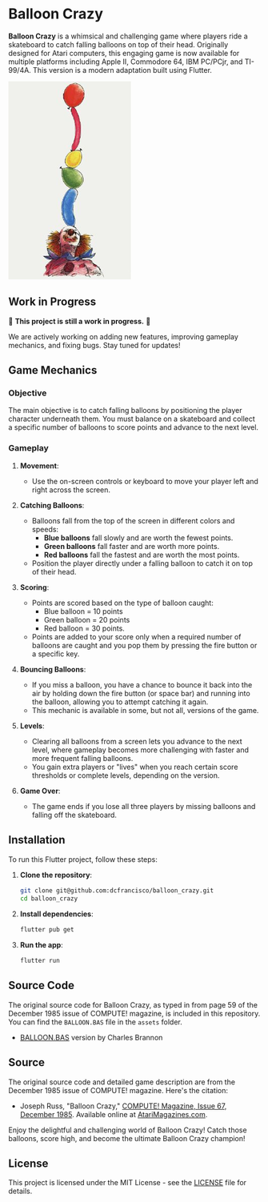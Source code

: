 # Balloon Crazy

**Balloon Crazy** is a whimsical and challenging game where players ride a skateboard to catch falling balloons on top of their head. Originally designed for Atari computers, this engaging game is now available for multiple platforms including Apple II, Commodore 64, IBM PC/PCjr, and TI-99/4A. This version is a modern adaptation built using Flutter.

![Balloon Crazy](assets/305-1.png)

## Work in Progress

🚧 **This project is still a work in progress.** 🚧

We are actively working on adding new features, improving gameplay mechanics, and fixing bugs. Stay tuned for updates!

## Game Mechanics

### Objective
The main objective is to catch falling balloons by positioning the player character underneath them. You must balance on a skateboard and collect a specific number of balloons to score points and advance to the next level.

### Gameplay
1. **Movement**: 
   - Use the on-screen controls or keyboard to move your player left and right across the screen.

2. **Catching Balloons**: 
   - Balloons fall from the top of the screen in different colors and speeds:
     - **Blue balloons** fall slowly and are worth the fewest points.
     - **Green balloons** fall faster and are worth more points.
     - **Red balloons** fall the fastest and are worth the most points.
   - Position the player directly under a falling balloon to catch it on top of their head.

3. **Scoring**:
   - Points are scored based on the type of balloon caught:
     - Blue balloon = 10 points
     - Green balloon = 20 points
     - Red balloon = 30 points.
   - Points are added to your score only when a required number of balloons are caught and you pop them by pressing the fire button or a specific key.

4. **Bouncing Balloons**:
   - If you miss a balloon, you have a chance to bounce it back into the air by holding down the fire button (or space bar) and running into the balloon, allowing you to attempt catching it again.
   - This mechanic is available in some, but not all, versions of the game.

5. **Levels**:
   - Clearing all balloons from a screen lets you advance to the next level, where gameplay becomes more challenging with faster and more frequent falling balloons.
   - You gain extra players or "lives" when you reach certain score thresholds or complete levels, depending on the version.

6. **Game Over**:
   - The game ends if you lose all three players by missing balloons and falling off the skateboard.

## Installation

To run this Flutter project, follow these steps:

1. **Clone the repository**:
   ```sh
   git clone git@github.com:dcfrancisco/balloon_crazy.git
   cd balloon_crazy
   ```


2. **Install dependencies**:

   ```sh
   flutter pub get
   ```

3. **Run the app**:
   
   ```sh
   flutter run
   ```

## Source Code

The original source code for Balloon Crazy, as typed in from page 59 of the December 1985 issue of COMPUTE! magazine, is included in this repository. You can find the `BALLOON.BAS` file in the `assets` folder.

- [BALLOON.BAS](assets/BALLOON.BAS) version by Charles Brannon

## Source
The original source code and detailed game description are from the December 1985 issue of COMPUTE! magazine. Here's the citation:

- Joseph Russ, "Balloon Crazy," [COMPUTE! Magazine, Issue 67, December 1985](https://archive.org/embed/1985-12-compute-magazine). Available online at [AtariMagazines.com](https://www.atarimagazines.com/compute/issue67/305_1_BALLOON_CRAZY.php).
  
Enjoy the delightful and challenging world of Balloon Crazy! Catch those balloons, score high, and become the ultimate Balloon Crazy champion!

## License

This project is licensed under the MIT License - see the [LICENSE](LICENSE) file for details.
